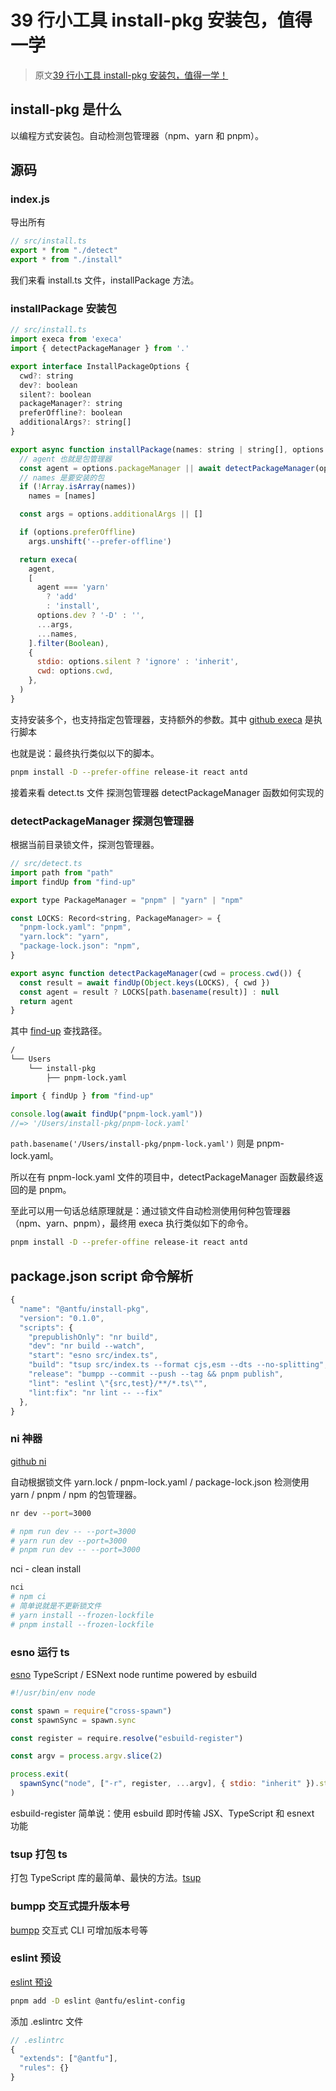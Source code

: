 # 39 行小工具 install-pkg 安装包，值得一学

> 原文[39 行小工具 install-pkg 安装包，值得一学！](https://lxchuan12.gitee.io/install-pkg)

## install-pkg 是什么

以编程方式安装包。自动检测包管理器（npm、yarn 和 pnpm）。

## 源码

### index.js

导出所有

```js
// src/install.ts
export * from "./detect"
export * from "./install"
```

我们来看 install.ts 文件，installPackage 方法。

### installPackage 安装包

```js
// src/install.ts
import execa from 'execa'
import { detectPackageManager } from '.'

export interface InstallPackageOptions {
  cwd?: string
  dev?: boolean
  silent?: boolean
  packageManager?: string
  preferOffline?: boolean
  additionalArgs?: string[]
}

export async function installPackage(names: string | string[], options: InstallPackageOptions = {}) {
  // agent 也就是包管理器
  const agent = options.packageManager || await detectPackageManager(options.cwd) || 'npm'
  // names 是要安装的包
  if (!Array.isArray(names))
    names = [names]

  const args = options.additionalArgs || []

  if (options.preferOffline)
    args.unshift('--prefer-offline')

  return execa(
    agent,
    [
      agent === 'yarn'
        ? 'add'
        : 'install',
      options.dev ? '-D' : '',
      ...args,
      ...names,
    ].filter(Boolean),
    {
      stdio: options.silent ? 'ignore' : 'inherit',
      cwd: options.cwd,
    },
  )
}
```

支持安装多个，也支持指定包管理器，支持额外的参数。其中 [github execa](https://github.com/sindresorhus/execa) 是执行脚本

也就是说：最终执行类似以下的脚本。

```sh
pnpm install -D --prefer-offine release-it react antd
```

接着来看 detect.ts 文件 探测包管理器 detectPackageManager 函数如何实现的

### detectPackageManager 探测包管理器

根据当前目录锁文件，探测包管理器。

```js
// src/detect.ts
import path from "path"
import findUp from "find-up"

export type PackageManager = "pnpm" | "yarn" | "npm"

const LOCKS: Record<string, PackageManager> = {
  "pnpm-lock.yaml": "pnpm",
  "yarn.lock": "yarn",
  "package-lock.json": "npm",
}

export async function detectPackageManager(cwd = process.cwd()) {
  const result = await findUp(Object.keys(LOCKS), { cwd })
  const agent = result ? LOCKS[path.basename(result)] : null
  return agent
}
```

其中 [find-up](https://github.com/sindresorhus/find-up#readme) 查找路径。

```sh
/
└── Users
    └── install-pkg
        ├── pnpm-lock.yaml
```

```js
import { findUp } from "find-up"

console.log(await findUp("pnpm-lock.yaml"))
//=> '/Users/install-pkg/pnpm-lock.yaml'
```

`path.basename('/Users/install-pkg/pnpm-lock.yaml')` 则是 pnpm-lock.yaml。

所以在有 pnpm-lock.yaml 文件的项目中，detectPackageManager 函数最终返回的是 pnpm。

至此可以用一句话总结原理就是：通过锁文件自动检测使用何种包管理器（npm、yarn、pnpm），最终用 execa 执行类似如下的命令。

```sh
pnpm install -D --prefer-offine release-it react antd
```

## package.json script 命令解析

```js
{
  "name": "@antfu/install-pkg",
  "version": "0.1.0",
  "scripts": {
    "prepublishOnly": "nr build",
    "dev": "nr build --watch",
    "start": "esno src/index.ts",
    "build": "tsup src/index.ts --format cjs,esm --dts --no-splitting",
    "release": "bumpp --commit --push --tag && pnpm publish",
    "lint": "eslint \"{src,test}/**/*.ts\"",
    "lint:fix": "nr lint -- --fix"
  },
}
```

### ni 神器

[github ni](https://github.com/antfu/ni)

自动根据锁文件 yarn.lock / pnpm-lock.yaml / package-lock.json 检测使用 yarn / pnpm / npm 的包管理器。

```sh
nr dev --port=3000

# npm run dev -- --port=3000
# yarn run dev --port=3000
# pnpm run dev -- --port=3000
```

nci - clean install

```sh
nci
# npm ci
# 简单说就是不更新锁文件
# yarn install --frozen-lockfile
# pnpm install --frozen-lockfile
```

### esno 运行 ts

[esno](https://github.com/antfu/esno#readme) TypeScript / ESNext node runtime powered by esbuild

```js
#!/usr/bin/env node

const spawn = require("cross-spawn")
const spawnSync = spawn.sync

const register = require.resolve("esbuild-register")

const argv = process.argv.slice(2)

process.exit(
  spawnSync("node", ["-r", register, ...argv], { stdio: "inherit" }).status
)
```

esbuild-register 简单说：使用 esbuild 即时传输 JSX、TypeScript 和 esnext 功能

### tsup 打包 ts

打包 TypeScript 库的最简单、最快的方法。[tsup](https://github.com/egoist/tsup#readme)

### bumpp 交互式提升版本号

[bumpp](https://github.com/antfu/bumpp) 交互式 CLI 可增加版本号等

### eslint 预设

[eslint 预设](https://github.com/antfu/eslint-config)

```sh
pnpm add -D eslint @antfu/eslint-config
```

添加 .eslintrc 文件

```js
// .eslintrc
{
  "extends": ["@antfu"],
  "rules": {}
}
```
